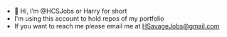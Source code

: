 - 👋 Hi, I’m @HCSJobs or Harry for short
- I'm using this account to hold repos of my portfolio 
- If you want to reach me please email me at HSavageJobs@gmail.com
<!---
HCSJobs/HCSJobs is a ✨ special ✨ repository because its `README.md` (this file) appears on your GitHub profile.
You can click the Preview link to take a look at your changes.
--->
